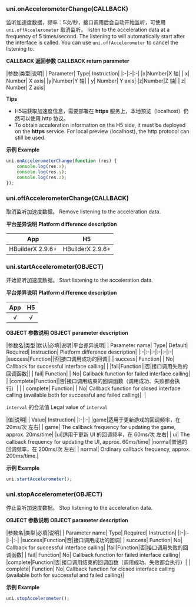 ### uni.onAccelerometerChange(CALLBACK)
监听加速度数据，频率：5次/秒，接口调用后会自动开始监听，可使用 ``uni.offAccelerometer`` 取消监听。
listen to the acceleration data at a frequency of 5 times/second. The listening to will automatically start after the interface is called. You can use `uni.offAccelerometer` to cancel the listening to.

**CALLBACK 返回参数**
**CALLBACK return parameter**

|参数|类型|说明|
| Parameter| Type| Instruction|
|:-|:-|:-|
|x|Number|X 轴|
| x| Number| X axis|
|y|Number|Y 轴|
| y| Number| Y axis|
|z|Number|Z 轴|
| z| Number| Z axis|

**Tips**

- H5端获取加速度信息，需要部署在 **https** 服务上，本地预览（localhost）仍然可以使用 http 协议。
- To obtain acceleration information on the H5 side, it must be deployed on the **https** service.  For local preview (localhost), the http protocol can still be used.

**示例**
**Example**

```javascript
uni.onAccelerometerChange(function (res) {
	console.log(res.x);
	console.log(res.y);
	console.log(res.z);
});
```

### uni.offAccelerometerChange(CALLBACK)
取消监听加速度数据。
Remove listening to the acceleration data.

**平台差异说明**
**Platform difference description**

|App|H5|
|:-:|:-:|
|HBuilderX 2.9.6+|HBuilderX 2.9.6+|

### uni.startAccelerometer(OBJECT)
开始监听加速度数据。
Start listening to the acceleration data.

**平台差异说明**
**Platform difference description**

|App|H5|
|:-:|:-:|
|√|√|

**OBJECT 参数说明**
**OBJECT parameter description**

|参数名|类型|默认|必填|说明|平台差异说明|
| Parameter name| Type| Default| Required| Instruction| Platform difference description|
|:-|:-|:-|:-|:-|:-|
|success|Function||否|接口调用成功的回调||
| success| Function| | No| Callback for successful interface calling| |
|fail|Function||否|接口调用失败的回调函数||
| fail| Function| | No| Callback function for failed interface calling| |
|complete|Function||否|接口调用结束的回调函数（调用成功、失败都会执行）|&nbsp;|
| complete| Function| | No| Callback function for closed interface calling (available both for successful and failed calling)|  |

`interval` 的合法值
Legal value of `interval`

|值|说明|
| Value| Instruction|
|:-|:-|
|game|适用于更新游戏的回调频率，在 20ms/次 左右|
| game| The callback frequency for updating the game, approx. 20ms/time|
|ui|适用于更新 UI 的回调频率，在 60ms/次 左右|
| ui| The callback frequency for updating the UI, approx. 60ms/time|
|normal|普通的回调频率，在 200ms/次 左右|
| normal| Ordinary callback frequency, approx. 200ms/time.|


**示例**
**Example**

```javascript
uni.startAccelerometer();
```

### uni.stopAccelerometer(OBJECT)
停止监听加速度数据。
Stop listening to the acceleration data.

**OBJECT 参数说明**
**OBJECT parameter description**

|参数名|类型|必填|说明|
| Parameter name| Type| Required| Instruction|
|:-|:-|:-|:-|
|success|Function|否|接口调用成功的回调|
| success| Function| No| Callback for successful interface calling|
|fail|Function|否|接口调用失败的回调函数|
| fail| Function| No| Callback function for failed interface calling|
|complete|Function|否|接口调用结束的回调函数（调用成功、失败都会执行）|
| complete| Function| No| Callback function for closed interface calling (available both for successful and failed calling)|

**示例**
**Example**

```javascript
uni.stopAccelerometer();
```
